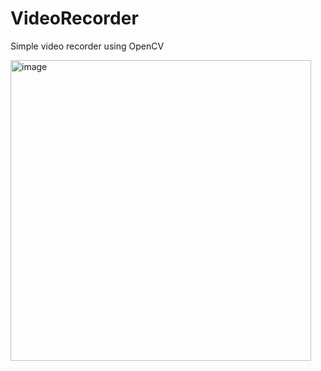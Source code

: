 # VideoRecorder
Simple video recorder using OpenCV


<img width="481" alt="image" src="https://github.com/JIAYOOON/VideoRecorder/assets/113532368/080852e6-6525-43b8-a5d4-6af89f8d3900">
